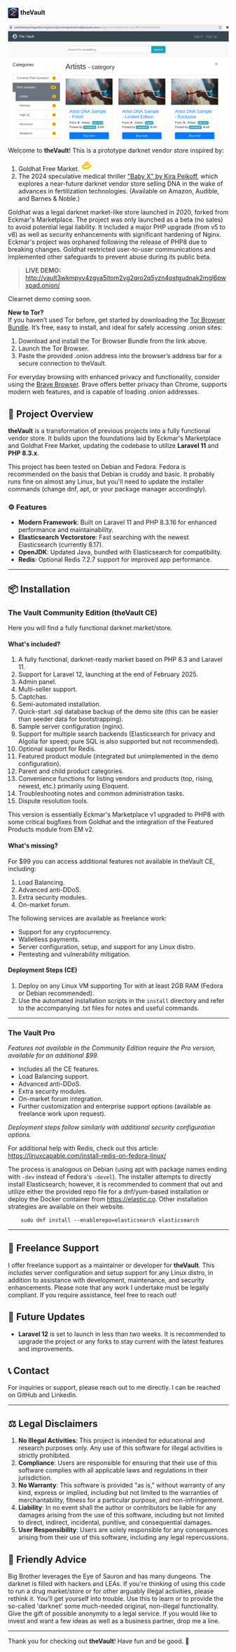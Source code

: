 <img src="thevault.png" alt="The Vault logo" style="width: 24px; height: 24px; vertical-align: middle;"> **theVault**

<p align="center">
  <img src="screenshot.png" alt="The Vault Screenshot" style="max-width: 100%; height: auto;">
</p>

Welcome to **theVault**! This is a prototype darknet vendor store inspired by:

1. Goldhat Free Market. <img src="goldhat.png" alt="Goldhat Free Market" style="width: 25px; height: 25px;">
2. The 2024 speculative medical thriller ["Baby X" by Kira Peikoff](https://www.barnesandnoble.com/w/baby-x-kira-peikoff/1143604735), which explores a near-future darknet vendor store selling DNA in the wake of advances in fertilization technologies. (Available on Amazon, Audible, and Barnes & Noble.)

Goldhat was a legal darknet market-like store launched in 2020, forked from Eckmar's Marketplace. The project was only launched as a beta (no sales) to avoid potential legal liability. It included a major PHP upgrade (from v5 to v8) as well as security enhancements with significant hardening of Nginx. Eckmar's project was orphaned following the release of PHP8 due to breaking changes. Goldhat restricted user-to-user communications and implemented other safeguards to prevent abuse during its public beta.

> **LIVE DEMO:** http://vault3wkmpyv4zgya5itom2vg2qro2q5yzn4ostgudnak2mgl6pwxpad.onion/

Clearnet demo coming soon.

**New to Tor?**  
If you haven’t used Tor before, get started by downloading the [Tor Browser Bundle](https://www.torproject.org/download/). It’s free, easy to install, and ideal for safely accessing .onion sites:
1. Download and install the Tor Browser Bundle from the link above.
2. Launch the Tor Browser.
3. Paste the provided .onion address into the browser’s address bar for a secure connection to theVault.

For everyday browsing with enhanced privacy and functionality, consider using the [Brave Browser](https://brave.com/). Brave offers better privacy than Chrome, supports modern web features, and is capable of loading .onion addresses.

## 🚀 Project Overview

**theVault** is a transformation of previous projects into a fully functional vendor store. It builds upon the foundations laid by Eckmar's Marketplace and Goldhat Free Market, updating the codebase to utilize **Laravel 11** and **PHP 8.3.x**.

This project has been tested on Debian and Fedora. Fedora is recommended on the basis that Debian is cruddy and basic. It probably runs fine on almost any Linux, but you'll need to update the installer commands (change dnf, apt, or your package manager accordingly).

### ⚙️ Features

- **Modern Framework**: Built on Laravel 11 and PHP 8.3.16 for enhanced performance and maintainability.
- **Elasticsearch Vectorstore**: Fast searching with the newest Elasticsearch (currently 8.17).
- **OpenJDK**: Updated Java, bundled with Elasticsearch for compatibility.
- **Redis**: Optional Redis 7.2.7 support for improved app performance.

---

## 📦 Installation

### The Vault Community Edition (theVault CE)
Here you will find a fully functional darknet market/store.

#### What's included?

1. A fully functional, darknet-ready market based on PHP 8.3 and Laravel 11.
2. Support for Laravel 12, launching at the end of February 2025.
3. Admin panel.
4. Multi-seller support.
5. Captchas.
6. Semi-automated installation.
7. Quick-start .sql database backup of the demo site (this can be easier than seeder data for bootstrapping).
8. Sample server configuration (nginx).
9. Support for multiple search backends (Elasticsearch for privacy and Algolia for speed; pure SQL is also supported but not recommended).
10. Optional support for Redis.
11. Featured product module (integrated but unimplemented in the demo configuration).
12. Parent and child product categories.
13. Convenience functions for listing vendors and products (top, rising, newest, etc.) primarily using Eloquent.
14. Troubleshooting notes and common administration tasks.
15. Dispute resolution tools.

This version is essentially Eckmar's Marketplace v1 upgraded to PHP8 with some critical bugfixes from Goldhat and the integration of the Featured Products module from EM v2.

#### What's missing?
For $99 you can access additional features not available in theVault CE, including:
1. Load Balancing.
2. Advanced anti-DDoS.
3. Extra security modules.
4. On-market forum.

The following services are available as freelance work:
- Support for any cryptocurrency.
- Walletless payments.
- Server configuration, setup, and support for any Linux distro.
- Pentesting and vulnerability mitigation.

#### Deployment Steps (CE)
1. Deploy on any Linux VM supporting Tor with at least 2GB RAM (Fedora or Debian recommended).
2. Use the automated installation scripts in the `install` directory and refer to the accompanying .txt files for notes and useful commands.

---

### The Vault Pro
*Features not available in the Community Edition require the Pro version, available for an additional $99.*
- Includes all the CE features.
- Load Balancing support.
- Advanced anti-DDoS.
- Extra security modules.
- On-market forum integration.
- Further customization and enterprise support options (available as freelance work upon request).

*Deployment steps follow similarly with additional security configuration options.*

For additional help with Redis, check out this article:  
https://linuxcapable.com/install-redis-on-fedora-linux/

The process is analogous on Debian (using apt with package names ending with `-dev` instead of Fedora's `-devel`). The installer attempts to directly install Elasticsearch; however, it is recommended to comment that out and utilize either the provided repo file for a dnf/yum-based installation or deploy the Docker container from https://elastic.co. Other installation strategies are available on their website.

        sudo dnf install --enablerepo=elasticsearch elasticsearch

---

## 💼 Freelance Support

I offer freelance support as a maintainer or developer for **theVault**. This includes server configuration and setup support for any Linux distro, in addition to assistance with development, maintenance, and security enhancements. Please note that any work I undertake must be legally compliant. If you require assistance, feel free to reach out!

## 📅 Future Updates

- **Laravel 12** is set to launch in less than two weeks. It is recommended to upgrade the project or any forks to stay current with the latest features and improvements.

## 📞 Contact

For inquiries or support, please reach out to me directly. I can be reached on GitHub and LinkedIn.

---

## ⚖️ Legal Disclaimers

1. **No Illegal Activities**: This project is intended for educational and research purposes only. Any use of this software for illegal activities is strictly prohibited.
2. **Compliance**: Users are responsible for ensuring that their use of this software complies with all applicable laws and regulations in their jurisdiction.
3. **No Warranty**: This software is provided "as is," without warranty of any kind, express or implied, including but not limited to the warranties of merchantability, fitness for a particular purpose, and non-infringement.
4. **Liability**: In no event shall the author or contributors be liable for any damages arising from the use of this software, including but not limited to direct, indirect, incidental, punitive, and consequential damages.
5. **User Responsibility**: Users are solely responsible for any consequences arising from their use of this software, including any legal repercussions.

## 🎩 Friendly Advice

Big Brother leverages the Eye of Sauron and has many dungeons. The darknet is filled with hackers and LEAs. If you're thinking of using this code to run a drug market/store or for other arguably illegal activities, please rethink it. You'll get yourself into trouble. Use this to learn or to provide the so-called 'darknet' some much-needed original, non-illegal functionality. Give the gift of possible anonymity to a legal service. If you would like to invest and want a few ideas as well as a business partner, drop me a line.

---

Thank you for checking out **theVault**! Have fun and be good. 🚀
